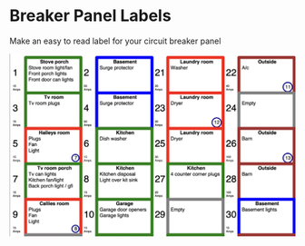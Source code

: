 # Breaker Panel Labels

Make an easy to read label for your circuit breaker panel

![](images/labels.png)